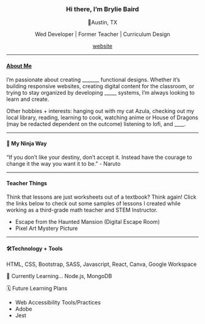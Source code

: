 <h3 align="center">Hi there, I’m Brylie Baird</h3>
<p align="center">📍Austin, TX</p>
<p align="center">Wed Developer | Former Teacher | Curriculum Design</p>
<p align="center"><ins><a href="https://bryliebaird.org/">website</a></ins></p>
<hr>

<h4><ins>About Me</ins></h4>
<p>I’m passionate about creating _______ functional designs. Whether it’s building responsive websites, creating digital content for the classroom, or trying to stay organized by developing _____ systems, I’m always looking to learn and create.</p>
<p>Other hobbies + interests: hanging out with my cat Azula, checking out my local library, reading, learning to cook, watching anime or House of Dragons (may be redacted dependent on the outcome) listening to lofi, and ____.</p> 
<hr>
<h4>🥷 My Ninja Way</h4>
<p>“If you don’t like your destiny, don’t accept it. Instead have the courage to change it the way you want it to be.” - Naruto</p>
<hr>
<h4>Teacher Things</h4>
<p>Think that lessons are just worksheets out of a textbook? Think again! Click the links below to check out some samples of lessons I created while working as a third-grade math teacher and STEM Instructor.</p> 
<ul>
  <li>Escape from the Haunted Mansion (Digital Escape Room)</li>
  <li>Pixel Art Mystery Picture</li>
</ul>
<hr>
<h4>🛠️Technology + Tools</h4>
<p>HTML, CSS, Bootstrap, SASS, Javascript, React, Canva, Google Workspace</p>

📖 Currently Learning…
Node.js, MongoDB

🗓️ Future Learning Plans
- Web Accessibility Tools/Practices 
- Adobe 
- Jest



<!--
Here are some ideas to get you started:
## Hi there 👋 I'm Brylie Baird
- 🔭 I’m currently working on ...
- 🌱 I’m currently learning ...
- 👯 I’m looking to collaborate on ...
- 🤔 I’m looking for help with ...
- 💬 Ask me about ...
- 📫 How to reach me: ...
- 😄 Pronouns: ...
- ⚡ Fun fact: ...
-->
